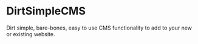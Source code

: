 DirtSimpleCMS
=============

Dirt simple, bare-bones, easy to use CMS functionality to add to your new or existing website. 
